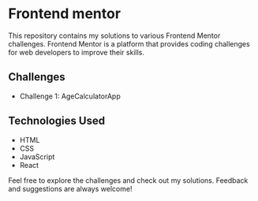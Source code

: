 # Frontend mentor

This repository contains my solutions to various Frontend Mentor challenges. Frontend Mentor is a platform that provides coding challenges for web developers to improve their skills.

## Challenges

- Challenge 1: AgeCalculatorApp

## Technologies Used

- HTML
- CSS
- JavaScript
- React

Feel free to explore the challenges and check out my solutions. Feedback and suggestions are always welcome!
